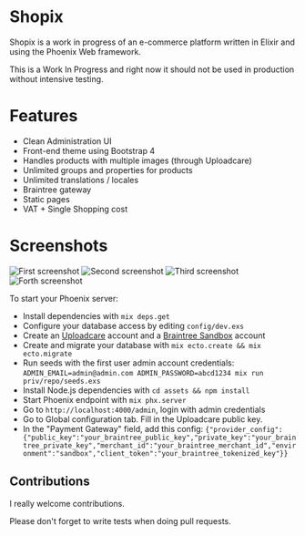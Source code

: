 # Shopix

Shopix is a work in progress of an e-commerce platform written in Elixir and using the Phoenix Web framework.

This is a Work In Progress and right now it should not be used in production without intensive testing.

# Features

* Clean Administration UI
* Front-end theme using Bootstrap 4
* Handles products with multiple images (through Uploadcare)
* Unlimited groups and properties for products
* Unlimited translations / locales
* Braintree gateway
* Static pages
* VAT + Single Shopping cost

# Screenshots

![First screenshot](https://raw.githubusercontent.com/nicolasblanco/shopix/master/documents/screenshot1.png)
![Second screenshot](https://raw.githubusercontent.com/nicolasblanco/shopix/master/documents/screenshot2.png)
![Third screenshot](https://raw.githubusercontent.com/nicolasblanco/shopix/master/documents/screenshot3.png)
![Forth screenshot](https://raw.githubusercontent.com/nicolasblanco/shopix/master/documents/screenshot4.png)

To start your Phoenix server:

  * Install dependencies with `mix deps.get`
  * Configure your database access by editing `config/dev.exs`
  * Create an [Uploadcare](https://uploadcare.com) account and a [Braintree Sandbox](https://sandbox.braintreegateway.com) account
  * Create and migrate your database with `mix ecto.create && mix ecto.migrate`
  * Run seeds with the first user admin account credentials:
  `ADMIN_EMAIL=admin@admin.com ADMIN_PASSWORD=abcd1234 mix run priv/repo/seeds.exs`
  * Install Node.js dependencies with `cd assets && npm install`
  * Start Phoenix endpoint with `mix phx.server`
  * Go to `http://localhost:4000/admin`, login with admin credentials
  * Go to Global configuration tab. Fill in the Uploadcare public key.
  * In the "Payment Gateway" field, add this config:
  `{"provider_config":{"public_key":"your_braintree_public_key","private_key":"your_braintree_private_key","merchant_id":"your_braintree_merchant_id","environment":"sandbox","client_token":"your_braintree_tokenized_key"}}`

## Contributions

I really welcome contributions.

Please don't forget to write tests when doing pull requests.
